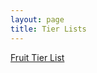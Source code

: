 ```yaml
---
layout: page
title: Tier Lists
---
```


[Fruit Tier List](https://github.com/Karlcxu/KarlChoiReviews/issues/1#issuecomment-581639211)
